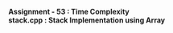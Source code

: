 <b>Assignment - 53 :  Time Complexity</b><br>
<b>stack.cpp       :  Stack Implementation using Array</b><br>
